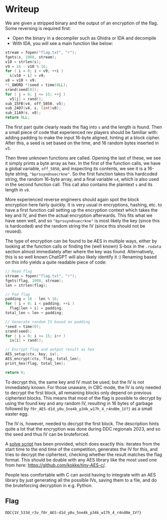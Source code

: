 # Writeup

We are given a stripped binary and the output of an encryption of the flag. Some reversing is required first:

* Open the binary in a decompiler such as Ghidra or IDA and decompile
* With IDA, you will see a main function like below:

```c
stream = fopen("flag.txt", "r");
fgets(s, 1008, stream);
v10 = strlen(s);
v9 = 16 - v10 % 16;
for ( i = 0; i < v9; ++i )
  s[v10 + i] = v9;
v8 = v10 + v9;
*(_QWORD *)seed = time(0LL);
srand(seed[0]);
for ( j = 0; j <= 15; ++j )
  v5[j] = rand();
sub_15FB(v4, off_5050, v5);
sub_24D7(v4, s, (int)v8);
sub_11A9(s, v8);
return 0LL;
```

The first part quite clearly reads the flag into `s` and the length is found. Then a small piece of code that experienced rev players should be familiar with: adding padding to make the input 16-byte aligned, hinting at a block cipher. After this, a seed is set based on the time, and 16 random bytes inserted in `v5`.

Then three unknown functions are called. Opening the last of these, we see it simply prints a byte array as hex. In the first of the function calls, we have a global variable, `off_5050`, and inspecting its contents, we see it is a 16-byte string, `"bprsuyndnuecrkne"`. So the first function takes this hardcoded string, the random 16-byte array, and a final variable `v4`, which is also used in the second function call. This call also contains the plaintext `s` and its length in `v8`.

More experienced reverse engineers should again spot the block encryption here fairly quickly. It is very usual in encryptions, hashing, etc. to have a first function call setting up the encryption context which takes the key and IV, and then the actual encryption afterwards. This fits what we have seen well, and so `"bprsuyndnuecrkne"` is most likely the key (since this is hardcoded) and the random string the IV (since this should not be reused).

The type of encryption can be found to be AES in multiple ways, either by looking at the function calls or finding the (well known) S-box in the `.rodata` section almost immediately after where the key was found. Alternatively, this is so well known ChatGPT will also likely identify it :) Renaming based on this info yields a quite readable piece of code:

```c
// Read flag
stream = fopen("flag.txt", "r");
fgets(flag, 1008, stream);
len = strlen(flag);

// Pad flag
padding = 16 - len % 16;
for ( i = 0; i < padding; ++i )
  flag[len + i] = padding;
total_len = len + padding;

// Generate random IV based on padding
*seed = time(0);
srand(seed);
for ( i = 0; i <= 15; i++ )
  iv[i] = rand();

// Encrypt flag and output result as hex
AES_setup(ctx, key, iv);
AES_encrypt(ctx, flag, total_len);
print_hex(flag, total_len);

return 0;
```

To decrypt this, the same key and IV must be used, but the IV is not immediately known. For those unaware, in CBC mode, the IV is only needed to decrypt the first block, all remaining blocks only depend on previous ciphertext blocks. This means that most of the flag is possible to decrypt by using the found key and any random IV, resulting in 16 bytes of garbage followed by `f0r_AES-d1d_y0u_5ne4k_p34k_w17h_4_r4nd0m_1V?}` as a small easter egg.

The IV is, however, needed to decrypt the first block. The description hints quite a lot that the encryption was done during DDC regionals 2023, and so the seed and thus IV can be bruteforced.

A [solve script](solve.c) has been provided, which does exactly this: iterates from the start time to the end time of the competition, generates the IV for this, and tries to decrypt the ciphertext, checking whether the result matches the flag format. This should be doable with any AES library like the most used one from here: https://github.com/kokke/tiny-AES-c/.

People less comfortable with C can avoid having to integrate with an AES library by just generating all the possible IVs, saving them to a file, and do the bruteforcing decryption in e.g. Python.

## Flag

`DDC{1V_533d_r3v_f0r_AES-d1d_y0u_5ne4k_p34k_w17h_4_r4nd0m_1V?}`
